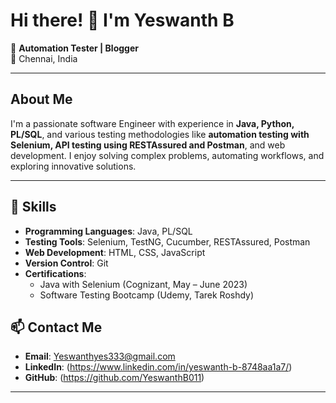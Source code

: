 # Hi there! 👋 I'm Yeswanth B  

🌟 **Automation Tester | Blogger**  
📍 Chennai, India  

---

## About Me  

I'm a passionate software Engineer with experience in **Java, Python, PL/SQL**, and various testing methodologies like **automation testing with Selenium, API testing using RESTAssured and Postman**, and web development. I enjoy solving complex problems, automating workflows, and exploring innovative solutions.  

---

## 🚀 Skills  

- **Programming Languages**: Java, PL/SQL  
- **Testing Tools**: Selenium, TestNG, Cucumber, RESTAssured, Postman  
- **Web Development**: HTML, CSS, JavaScript  
- **Version Control**: Git  
- **Certifications**:  
  - Java with Selenium (Cognizant, May – June 2023)  
  - Software Testing Bootcamp (Udemy, Tarek Roshdy)  


## 📫 Contact Me  

- **Email**: Yeswanthyes333@gmail.com  
- **LinkedIn**: (https://www.linkedin.com/in/yeswanth-b-8748aa1a7/)
- **GitHub**: (https://github.com/YeswanthB011)  

---
